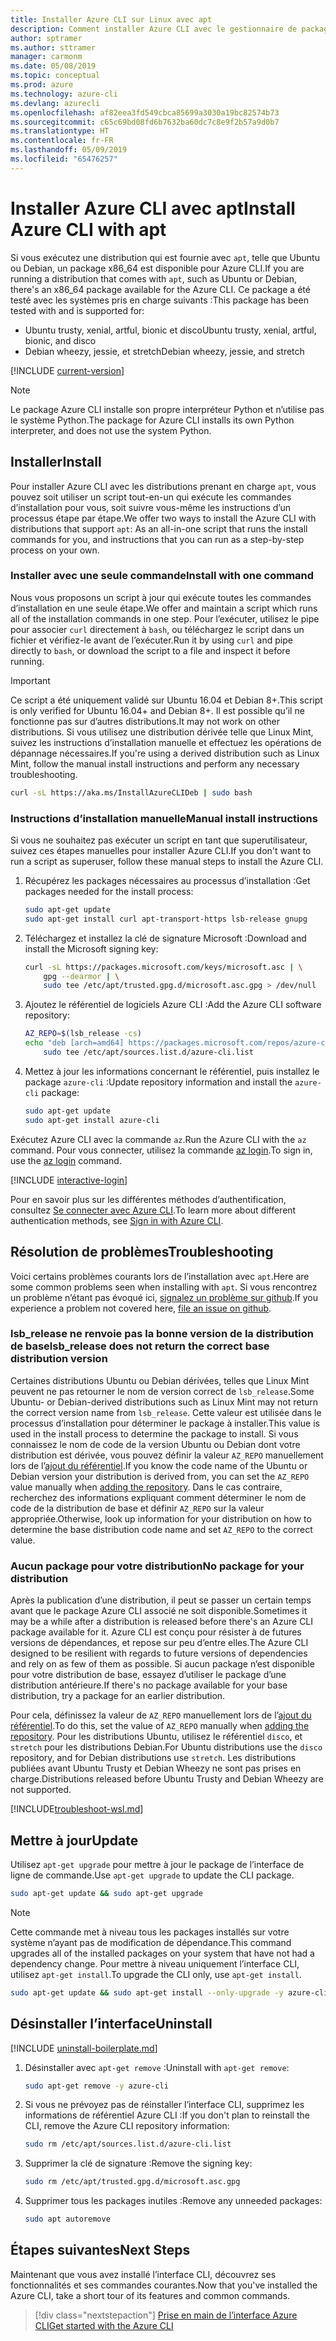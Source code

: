 ```yaml
---
title: Installer Azure CLI sur Linux avec apt
description: Comment installer Azure CLI avec le gestionnaire de package apt
author: sptramer
ms.author: sttramer
manager: carmonm
ms.date: 05/08/2019
ms.topic: conceptual
ms.prod: azure
ms.technology: azure-cli
ms.devlang: azurecli
ms.openlocfilehash: af82eea3fd549cbca85699a3030a19bc82574b73
ms.sourcegitcommit: c65c69bd08fd6b7632ba60dc7c8e9f2b57a9d0b7
ms.translationtype: HT
ms.contentlocale: fr-FR
ms.lasthandoff: 05/09/2019
ms.locfileid: "65476257"
---
```

# <a name="install-azure-cli-with-apt"></a><span data-ttu-id="05320-103">Installer Azure CLI avec apt</span><span class="sxs-lookup"><span data-stu-id="05320-103">Install Azure CLI with apt</span></span>

<span data-ttu-id="05320-104">Si vous exécutez une distribution qui est fournie avec `apt`, telle que Ubuntu ou Debian, un package x86_64 est disponible pour Azure CLI.</span><span class="sxs-lookup"><span data-stu-id="05320-104">If you are running a distribution that comes with `apt`, such as Ubuntu or Debian, there's an x86_64 package available for the Azure CLI.</span></span> <span data-ttu-id="05320-105">Ce package a été testé avec les systèmes pris en charge suivants :</span><span class="sxs-lookup"><span data-stu-id="05320-105">This package has been tested with and is supported for:</span></span>

* <span data-ttu-id="05320-106">Ubuntu trusty, xenial, artful, bionic et disco</span><span class="sxs-lookup"><span data-stu-id="05320-106">Ubuntu trusty, xenial, artful, bionic, and disco</span></span>
* <span data-ttu-id="05320-107">Debian wheezy, jessie, et stretch</span><span class="sxs-lookup"><span data-stu-id="05320-107">Debian wheezy, jessie, and stretch</span></span>

[!INCLUDE [current-version](includes/current-version.md)]

> [!NOTE]
>
> <span data-ttu-id="05320-108">Le package Azure CLI installe son propre interpréteur Python et n’utilise pas le système Python.</span><span class="sxs-lookup"><span data-stu-id="05320-108">The package for Azure CLI installs its own Python interpreter, and does not use the system Python.</span></span>

## <a name="install"></a><span data-ttu-id="05320-109">Installer</span><span class="sxs-lookup"><span data-stu-id="05320-109">Install</span></span>

<span data-ttu-id="05320-110">Pour installer Azure CLI avec les distributions prenant en charge `apt`, vous pouvez soit utiliser un script tout-en-un qui exécute les commandes d’installation pour vous, soit suivre vous-même les instructions d’un processus étape par étape.</span><span class="sxs-lookup"><span data-stu-id="05320-110">We offer two ways to install the Azure CLI with distributions that support `apt`: As an all-in-one script that runs the install commands for you, and instructions that you can run as a step-by-step process on your own.</span></span>

### <a name="install-with-one-command"></a><span data-ttu-id="05320-111">Installer avec une seule commande</span><span class="sxs-lookup"><span data-stu-id="05320-111">Install with one command</span></span>

<span data-ttu-id="05320-112">Nous vous proposons un script à jour qui exécute toutes les commandes d’installation en une seule étape.</span><span class="sxs-lookup"><span data-stu-id="05320-112">We offer and maintain a script which runs all of the installation commands in one step.</span></span> <span data-ttu-id="05320-113">Pour l’exécuter, utilisez le pipe pour associer `curl` directement à `bash`, ou téléchargez le script dans un fichier et vérifiez-le avant de l’exécuter.</span><span class="sxs-lookup"><span data-stu-id="05320-113">Run it by using `curl` and pipe directly to `bash`, or download the script to a file and inspect it before running.</span></span>

> [!IMPORTANT]
> <span data-ttu-id="05320-114">Ce script a été uniquement validé sur Ubuntu 16.04 et Debian 8+.</span><span class="sxs-lookup"><span data-stu-id="05320-114">This script is only verified for Ubuntu 16.04+ and Debian 8+.</span></span> <span data-ttu-id="05320-115">Il est possible qu’il ne fonctionne pas sur d’autres distributions.</span><span class="sxs-lookup"><span data-stu-id="05320-115">It may not work on other distributions.</span></span>
> <span data-ttu-id="05320-116">Si vous utilisez une distribution dérivée telle que Linux Mint, suivez les instructions d’installation manuelle et effectuez les opérations de dépannage nécessaires.</span><span class="sxs-lookup"><span data-stu-id="05320-116">If you're using a derived distribution such as Linux Mint, follow the manual install instructions and perform any necessary troubleshooting.</span></span>

```bash
curl -sL https://aka.ms/InstallAzureCLIDeb | sudo bash
```

### <a name="manual-install-instructions"></a><span data-ttu-id="05320-117">Instructions d’installation manuelle</span><span class="sxs-lookup"><span data-stu-id="05320-117">Manual install instructions</span></span>

<span data-ttu-id="05320-118">Si vous ne souhaitez pas exécuter un script en tant que superutilisateur, suivez ces étapes manuelles pour installer Azure CLI.</span><span class="sxs-lookup"><span data-stu-id="05320-118">If you don't want to run a script as superuser, follow these manual steps to install the Azure CLI.</span></span>

1. <span data-ttu-id="05320-119">Récupérez les packages nécessaires au processus d’installation :</span><span class="sxs-lookup"><span data-stu-id="05320-119">Get packages needed for the install process:</span></span>

    ```bash
    sudo apt-get update
    sudo apt-get install curl apt-transport-https lsb-release gnupg
    ```

2. <span data-ttu-id="05320-120">Téléchargez et installez la clé de signature Microsoft :</span><span class="sxs-lookup"><span data-stu-id="05320-120">Download and install the Microsoft signing key:</span></span>

    ```bash
    curl -sL https://packages.microsoft.com/keys/microsoft.asc | \
        gpg --dearmor | \
        sudo tee /etc/apt/trusted.gpg.d/microsoft.asc.gpg > /dev/null
    ```

3. <div id="set-release"/><span data-ttu-id="05320-121">Ajoutez le référentiel de logiciels Azure CLI :</span><span class="sxs-lookup"><span data-stu-id="05320-121">Add the Azure CLI software repository:</span></span>

    ```bash
    AZ_REPO=$(lsb_release -cs)
    echo "deb [arch=amd64] https://packages.microsoft.com/repos/azure-cli/ $AZ_REPO main" | \
        sudo tee /etc/apt/sources.list.d/azure-cli.list
    ```

4. <span data-ttu-id="05320-122">Mettez à jour les informations concernant le référentiel, puis installez le package `azure-cli` :</span><span class="sxs-lookup"><span data-stu-id="05320-122">Update repository information and install the `azure-cli` package:</span></span>

    ```bash
    sudo apt-get update
    sudo apt-get install azure-cli
    ```

<span data-ttu-id="05320-123">Exécutez Azure CLI avec la commande `az`.</span><span class="sxs-lookup"><span data-stu-id="05320-123">Run the Azure CLI with the `az` command.</span></span> <span data-ttu-id="05320-124">Pour vous connecter, utilisez la commande [az login](/cli/azure/reference-index#az-login).</span><span class="sxs-lookup"><span data-stu-id="05320-124">To sign in, use the [az login](/cli/azure/reference-index#az-login) command.</span></span>

[!INCLUDE [interactive-login](includes/interactive-login.md)]

<span data-ttu-id="05320-125">Pour en savoir plus sur les différentes méthodes d’authentification, consultez [Se connecter avec Azure CLI](authenticate-azure-cli.md).</span><span class="sxs-lookup"><span data-stu-id="05320-125">To learn more about different authentication methods, see [Sign in with Azure CLI](authenticate-azure-cli.md).</span></span>

## <a name="troubleshooting"></a><span data-ttu-id="05320-126">Résolution de problèmes</span><span class="sxs-lookup"><span data-stu-id="05320-126">Troubleshooting</span></span>

<span data-ttu-id="05320-127">Voici certains problèmes courants lors de l’installation avec `apt`.</span><span class="sxs-lookup"><span data-stu-id="05320-127">Here are some common problems seen when installing with `apt`.</span></span> <span data-ttu-id="05320-128">Si vous rencontrez un problème n’étant pas évoqué ici, [signalez un problème sur github](https://github.com/Azure/azure-cli/issues).</span><span class="sxs-lookup"><span data-stu-id="05320-128">If you experience a problem not covered here, [file an issue on github](https://github.com/Azure/azure-cli/issues).</span></span>

### <a name="lsbrelease-does-not-return-the-correct-base-distribution-version"></a><span data-ttu-id="05320-129">lsb_release ne renvoie pas la bonne version de la distribution de base</span><span class="sxs-lookup"><span data-stu-id="05320-129">lsb_release does not return the correct base distribution version</span></span>

<span data-ttu-id="05320-130">Certaines distributions Ubuntu ou Debian dérivées, telles que Linux Mint peuvent ne pas retourner le nom de version correct de `lsb_release`.</span><span class="sxs-lookup"><span data-stu-id="05320-130">Some Ubuntu- or Debian-derived distributions such as Linux Mint may not return the correct version name from `lsb_release`.</span></span> <span data-ttu-id="05320-131">Cette valeur est utilisée dans le processus d’installation pour déterminer le package à installer.</span><span class="sxs-lookup"><span data-stu-id="05320-131">This value is used in the install process to determine the package to install.</span></span> <span data-ttu-id="05320-132">Si vous connaissez le nom de code de la version Ubuntu ou Debian dont votre distribution est dérivée, vous pouvez définir la valeur `AZ_REPO` manuellement lors de l’[ajout du référentiel](#set-release).</span><span class="sxs-lookup"><span data-stu-id="05320-132">If you know the code name of the Ubuntu or Debian version your distribution is derived from, you can set the `AZ_REPO` value manually when [adding the repository](#set-release).</span></span> <span data-ttu-id="05320-133">Dans le cas contraire, recherchez des informations expliquant comment déterminer le nom de code de la distribution de base et définir `AZ_REPO` sur la valeur appropriée.</span><span class="sxs-lookup"><span data-stu-id="05320-133">Otherwise, look up information for your distribution on how to determine the base distribution code name and set `AZ_REPO` to the correct value.</span></span>

### <a name="no-package-for-your-distribution"></a><span data-ttu-id="05320-134">Aucun package pour votre distribution</span><span class="sxs-lookup"><span data-stu-id="05320-134">No package for your distribution</span></span>

<span data-ttu-id="05320-135">Après la publication d’une distribution, il peut se passer un certain temps avant que le package Azure CLI associé ne soit disponible.</span><span class="sxs-lookup"><span data-stu-id="05320-135">Sometimes it may be a while after a distribution is released before there's an Azure CLI package available for it.</span></span> <span data-ttu-id="05320-136">Azure CLI est conçu pour résister à de futures versions de dépendances, et repose sur peu d’entre elles.</span><span class="sxs-lookup"><span data-stu-id="05320-136">The Azure CLI designed to be resilient with regards to future versions of dependencies and rely on as few of them as possible.</span></span> <span data-ttu-id="05320-137">Si aucun package n’est disponible pour votre distribution de base, essayez d’utiliser le package d’une distribution antérieure.</span><span class="sxs-lookup"><span data-stu-id="05320-137">If there's no package available for your base distribution, try a package for an earlier distribution.</span></span>

<span data-ttu-id="05320-138">Pour cela, définissez la valeur de `AZ_REPO` manuellement lors de l’[ajout du référentiel](#set-release).</span><span class="sxs-lookup"><span data-stu-id="05320-138">To do this, set the value of `AZ_REPO` manually when [adding the repository](#set-release).</span></span> <span data-ttu-id="05320-139">Pour les distributions Ubuntu, utilisez le référentiel `disco`, et `stretch` pour les distributions Debian.</span><span class="sxs-lookup"><span data-stu-id="05320-139">For Ubuntu distributions use the `disco` repository, and for Debian distributions use `stretch`.</span></span> <span data-ttu-id="05320-140">Les distributions publiées avant Ubuntu Trusty et Debian Wheezy ne sont pas prises en charge.</span><span class="sxs-lookup"><span data-stu-id="05320-140">Distributions released before Ubuntu Trusty and Debian Wheezy are not supported.</span></span>

[!INCLUDE[troubleshoot-wsl.md](includes/troubleshoot-wsl.md)]

## <a name="update"></a><span data-ttu-id="05320-141">Mettre à jour</span><span class="sxs-lookup"><span data-stu-id="05320-141">Update</span></span>

<span data-ttu-id="05320-142">Utilisez `apt-get upgrade` pour mettre à jour le package de l’interface de ligne de commande.</span><span class="sxs-lookup"><span data-stu-id="05320-142">Use `apt-get upgrade` to update the CLI package.</span></span>

   ```bash
   sudo apt-get update && sudo apt-get upgrade
   ```

> [!NOTE]
> <span data-ttu-id="05320-143">Cette commande met à niveau tous les packages installés sur votre système n’ayant pas de modification de dépendance.</span><span class="sxs-lookup"><span data-stu-id="05320-143">This command upgrades all of the installed packages on your system that have not had a dependency change.</span></span>
> <span data-ttu-id="05320-144">Pour mettre à niveau uniquement l’interface CLI, utilisez `apt-get install`.</span><span class="sxs-lookup"><span data-stu-id="05320-144">To upgrade the CLI only, use `apt-get install`.</span></span>
> 
> ```bash
> sudo apt-get update && sudo apt-get install --only-upgrade -y azure-cli
> ```

## <a name="uninstall"></a><span data-ttu-id="05320-145">Désinstaller l’interface</span><span class="sxs-lookup"><span data-stu-id="05320-145">Uninstall</span></span>

[!INCLUDE [uninstall-boilerplate.md](includes/uninstall-boilerplate.md)]

1. <span data-ttu-id="05320-146">Désinstaller avec `apt-get remove` :</span><span class="sxs-lookup"><span data-stu-id="05320-146">Uninstall with `apt-get remove`:</span></span>

    ```bash
    sudo apt-get remove -y azure-cli
    ```

2. <span data-ttu-id="05320-147">Si vous ne prévoyez pas de réinstaller l’interface CLI, supprimez les informations de référentiel Azure CLI :</span><span class="sxs-lookup"><span data-stu-id="05320-147">If you don't plan to reinstall the CLI, remove the Azure CLI repository information:</span></span>

   ```bash
   sudo rm /etc/apt/sources.list.d/azure-cli.list
   ```

3. <span data-ttu-id="05320-148">Supprimer la clé de signature :</span><span class="sxs-lookup"><span data-stu-id="05320-148">Remove the signing key:</span></span>

    ```bash
    sudo rm /etc/apt/trusted.gpg.d/microsoft.asc.gpg
    ```

4. <span data-ttu-id="05320-149">Supprimer tous les packages inutiles :</span><span class="sxs-lookup"><span data-stu-id="05320-149">Remove any unneeded packages:</span></span>

   ```bash
   sudo apt autoremove
   ```

## <a name="next-steps"></a><span data-ttu-id="05320-150">Étapes suivantes</span><span class="sxs-lookup"><span data-stu-id="05320-150">Next Steps</span></span>

<span data-ttu-id="05320-151">Maintenant que vous avez installé l’interface CLI, découvrez ses fonctionnalités et ses commandes courantes.</span><span class="sxs-lookup"><span data-stu-id="05320-151">Now that you've installed the Azure CLI, take a short tour of its features and common commands.</span></span>

> [!div class="nextstepaction"]
> [<span data-ttu-id="05320-152">Prise en main de l’interface Azure CLI</span><span class="sxs-lookup"><span data-stu-id="05320-152">Get started with the Azure CLI</span></span>](get-started-with-azure-cli.md)
